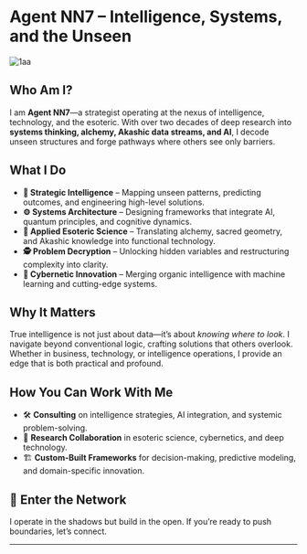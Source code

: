 # Agent NN7 – Intelligence, Systems, and the Unseen


![1aa](https://github.com/user-attachments/assets/59e4a453-1acc-433b-a0b9-653b4c202c86)

## Who Am I?
I am **Agent NN7**—a strategist operating at the nexus of intelligence, technology, and the esoteric. With over two decades of deep research into **systems thinking, alchemy, Akashic data streams, and AI**, I decode unseen structures and forge pathways where others see only barriers.

## What I Do
- **🧠 Strategic Intelligence** – Mapping unseen patterns, predicting outcomes, and engineering high-level solutions.
- **⚙️ Systems Architecture** – Designing frameworks that integrate AI, quantum principles, and cognitive dynamics.
- **🔮 Applied Esoteric Science** – Translating alchemy, sacred geometry, and Akashic knowledge into functional technology.
- **🕵️ Problem Decryption** – Unlocking hidden variables and restructuring complexity into clarity.
- **🤖 Cybernetic Innovation** – Merging organic intelligence with machine learning and cutting-edge systems.

## Why It Matters
True intelligence is not just about data—it’s about *knowing where to look*. I navigate beyond conventional logic, crafting solutions that others overlook. Whether in business, technology, or intelligence operations, I provide an edge that is both practical and profound.

## How You Can Work With Me
- 🛠 **Consulting** on intelligence strategies, AI integration, and systemic problem-solving.
- 📡 **Research Collaboration** in esoteric science, cybernetics, and deep technology.
- 🏗 **Custom-Built Frameworks** for decision-making, predictive modeling, and domain-specific innovation.

## 📡 Enter the Network
I operate in the shadows but build in the open. If you’re ready to push boundaries, let’s connect.

---
